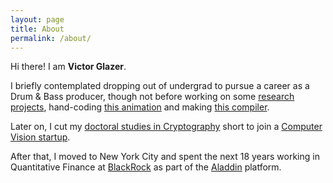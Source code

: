 ```yaml
---
layout: page
title: About
permalink: /about/
---
```


Hi there! I am **Victor Glazer**.

I briefly contemplated dropping out of undergrad to pursue a career as a Drum & Bass producer, though not before working on some [research projects](https://github.com/vglazer/USRA), hand-coding [this animation](https://www.cs.toronto.edu/~glazer/gundam.avi) and making [this compiler](https://github.com/vglazer/csc488).

Later on, I cut my [doctoral studies in Cryptography](https://www.cs.toronto.edu/~glazer/doc/VictorGlazerMSThesis.pdf) short to join a [Computer Vision startup](https://tineye.com/about).

After that, I moved to New York City and spent the next 18 years working in Quantitative Finance at [BlackRock](https://www.blackrock.com/corporate/about-us) as part of the [Aladdin](https://www.blackrock.com/aladdin) platform.
